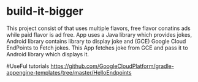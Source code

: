 # build-it-bigger

This project consist of that uses multiple flavors, free flavor conatins ads while paid flavor is ad free.
App uses a Java library which provides jokes, Android library contains library to display joke and (GCE) Google Cloud EndPoints to Fetch jokes.
This App fetches joke from GCE and pass it to Android library which displays it.

#UseFul tutorials 
https://github.com/GoogleCloudPlatform/gradle-appengine-templates/tree/master/HelloEndpoints
